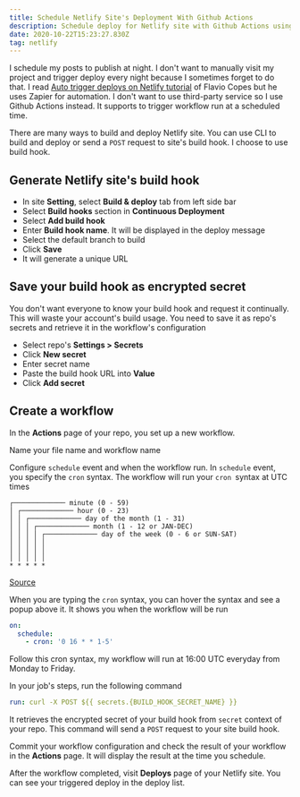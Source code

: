 ```yaml
---
title: Schedule Netlify Site's Deployment With Github Actions
description: Schedule deploy for Netlify site with Github Actions using build hook
date: 2020-10-22T15:23:27.830Z
tag: netlify
---
```

I schedule my posts to publish at night. I don't want to manually visit my project and trigger deploy every night because I sometimes forget to do that. I read [Auto trigger deploys on Netlify tutorial](https://flaviocopes.com/netlify-auto-deploy/) of Flavio Copes but he uses Zapier for automation. I don't want to use third-party service so I use Github Actions instead. It supports to trigger workflow run at a scheduled time. 

There are many ways to build and deploy Netlify site. You can use CLI to build and deploy or send a `POST` request to site's build hook. I choose to use build hook.

## Generate Netlify site's build hook

* In site **Setting**, select **Build & deploy** tab from left side bar
* Select **Build hooks** section in **Continuous Deployment**
* Select **Add build hook**
* Enter **Build hook name**. It will be displayed in the deploy message
* Select the default branch to build
* Click **Save**
* It will generate a unique URL 

## Save your build hook as encrypted secret

You don't want everyone to know your build hook and request it continually. This will waste your account's build usage. You need to save it as repo's secrets and retrieve it in the workflow's configuration

* Select repo's **Settings > Secrets**
* Click **New secret**
* Enter secret name
* Paste the build hook URL into **Value**
* Click **Add secret**

## **Create a workflow**

In the **Actions** page of your repo, you set up a new workflow. 

Name your file name and workflow name

Configure `schedule` event and when the workflow run. In `schedule` event, you specify the `cron` syntax. The workflow will run your `cron `syntax at UTC times

```
┌───────────── minute (0 - 59)
│ ┌───────────── hour (0 - 23)
│ │ ┌───────────── day of the month (1 - 31)
│ │ │ ┌───────────── month (1 - 12 or JAN-DEC)
│ │ │ │ ┌───────────── day of the week (0 - 6 or SUN-SAT)
│ │ │ │ │                                   
│ │ │ │ │
│ │ │ │ │
* * * * *
```

[Source](https://docs.github.com/en/actions/reference/events-that-trigger-workflows#scheduled-events)

When you are typing the `cron` syntax, you can hover the syntax and see a popup above it. It shows you when the workflow will be run 

```yaml
on:
  schedule:
    - cron: '0 16 * * 1-5'
```

Follow this cron syntax, my workflow will run at 16:00 UTC everyday from Monday to Friday.

In your job's steps, run the following command

```yaml
run: curl -X POST ${{ secrets.{BUILD_HOOK_SECRET_NAME} }}
```

It retrieves the encrypted secret of your build hook from `secret` context of your repo. This command will send a `POST` request to your site build hook. 

Commit your workflow configuration and check the result of your workflow in the **Actions** page. It will display the result at the time you schedule. 

After the workflow completed, visit **Deploys** page of your Netlify site. You can see your triggered deploy in the deploy list.